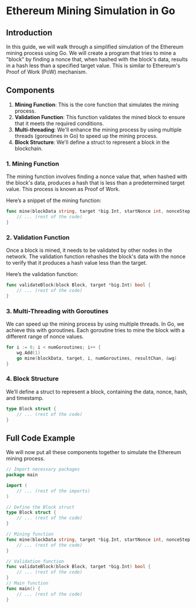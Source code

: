 # Ethereum Mining Simulation in Go

## Introduction

In this guide, we will walk through a simplified simulation of the Ethereum mining process using Go. We will create a program that tries to mine a "block" by finding a nonce that, when hashed with the block's data, results in a hash less than a specified target value. This is similar to Ethereum's Proof of Work (PoW) mechanism.

## Components

1. **Mining Function**: This is the core function that simulates the mining process.
2. **Validation Function**: This function validates the mined block to ensure that it meets the required conditions.
3. **Multi-threading**: We'll enhance the mining process by using multiple threads (goroutines in Go) to speed up the mining process.
4. **Block Structure**: We'll define a struct to represent a block in the blockchain.

 ### 1. Mining Function

 The mining function involves finding a nonce value that, when hashed with the block's data, produces a hash that is less than a predetermined target value. This process is known as Proof of Work.

 Here’s a snippet of the mining function:
 ```go
 func mine(blockData string, target *big.Int, startNonce int, nonceStep int, resultChan chan<- Block, wg *sync.WaitGroup) {
     // ... (rest of the code)
 }
 ```

 ### 2. Validation Function

 Once a block is mined, it needs to be validated by other nodes in the network. The validation function rehashes the block's data with the nonce to verify that it produces a hash value less than the target.

 Here’s the validation function:
 ```go
 func validateBlock(block Block, target *big.Int) bool {
     // ... (rest of the code)
 }
 ```

 ### 3. Multi-Threading with Goroutines

 We can speed up the mining process by using multiple threads. In Go, we achieve this with goroutines. Each goroutine tries to mine the block with a different range of nonce values.
 ```go
 for i := 0; i < numGoroutines; i++ {
     wg.Add(1)
     go mine(blockData, target, i, numGoroutines, resultChan, &wg)
 }
 ```

 ### 4. Block Structure

 We’ll define a struct to represent a block, containing the data, nonce, hash, and timestamp.
 ```go
 type Block struct {
     // ... (rest of the code)
 }
 ```

 ## Full Code Example

 We will now put all these components together to simulate the Ethereum mining process.
 ```go
 // Import necessary packages
 package main

 import (
     // ... (rest of the imports)
 )

 // Define the Block struct
 type Block struct {
     // ... (rest of the code)
 }

 // Mining function
 func mine(blockData string, target *big.Int, startNonce int, nonceStep int, resultChan chan<- Block, wg *sync.WaitGroup) {
     // ... (rest of the code)
 }

 // Validation function
 func validateBlock(block Block, target *big.Int) bool {
     // ... (rest of the code)
 }
 // Main function
 func main() {
     // ... (rest of the code)
 }
 ```

